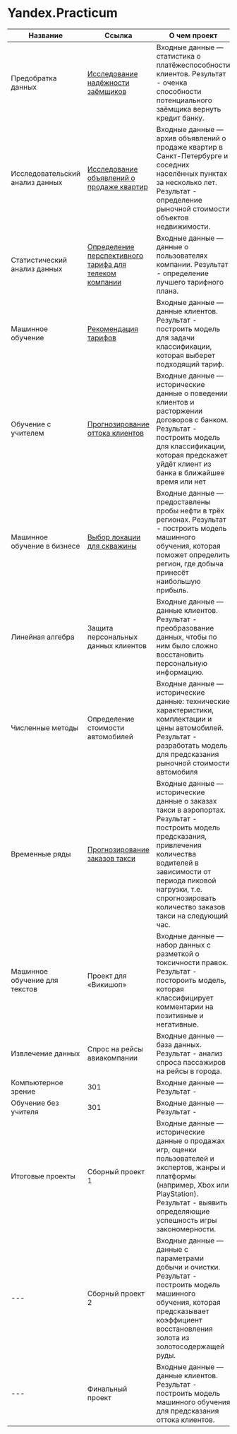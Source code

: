 # Yandex.Practicum

Название  | Ссылка | О чем проект |
--- | --- | --- |
Предобратка данных |  [Исследование надёжности заёмщиков](https://github.com/kostience77/Yandex.Practicum/tree/main/%D0%9F%D1%80%D0%B5%D0%B4%D0%BE%D0%B1%D1%80%D0%B0%D0%B1%D0%BE%D1%82%D0%BA%D0%B0%20%D0%B4%D0%B0%D0%BD%D0%BD%D1%8B%D1%85) | Входные данные — статистика о платёжеспособности клиентов. Результат - оченка способности потенциального заёмщика вернуть кредит банку. | 
Исследовательский анализ данных | [Исследование объявлений о продаже квартир](https://github.com/kostience77/Yandex.Practicum/tree/main/%D0%98%D1%81%D1%81%D0%BB%D0%B5%D0%B4%D0%BE%D0%B2%D0%B0%D1%82%D0%B5%D0%BB%D1%8C%D1%81%D0%BA%D0%B8%D0%B9%20%D0%B0%D0%BD%D0%B0%D0%BB%D0%B8%D0%B7%20%D0%B4%D0%B0%D0%BD%D0%BD%D1%8B%D1%85) | Входные данные — архив объявлений о продаже квартир в Санкт-Петербурге и соседних населённых пунктах за несколько лет. Результат - определение рыночной стоимости объектов недвижимости. |
Статистический анализ данных | [Определение перспективного тарифа для телеком компании](https://github.com/kostience77/Yandex.Practicum/tree/main/%D0%A1%D1%82%D0%B0%D1%82%D0%B8%D1%81%D1%82%D0%B8%D1%87%D0%B5%D1%81%D0%BA%D0%B8%D0%B9%20%D0%B0%D0%BD%D0%B0%D0%BB%D0%B8%D0%B7%20%D0%B4%D0%B0%D0%BD%D0%BD%D1%8B%D1%85) |  Входные данные — данные о пользователях компании. Результат - определение лучшего тарифного плана.  |
Машинное обучение | [Рекомендация тарифов](https://github.com/kostience77/Yandex.Practicum/tree/main/%D0%9C%D0%B0%D1%88%D0%B8%D0%BD%D0%BD%D0%BE%D0%B5%20%D0%BE%D0%B1%D1%83%D1%87%D0%B5%D0%BD%D0%B8%D0%B5) |  Входные данные — данные клиентов. Результат - построить модель для задачи классификации, которая выберет подходящий тариф. |
Обучение с учителем | [Прогнозирование оттока клиентов](https://github.com/kostience77/Yandex.Practicum/tree/main/%D0%9E%D0%B1%D1%83%D1%87%D0%B5%D0%BD%D0%B8%D0%B5%20%D1%81%20%D1%83%D1%87%D0%B8%D1%82%D0%B5%D0%BB%D0%B5%D0%BC) | Входные данные — исторические данные о поведении клиентов и расторжении договоров с банком. Результат - построить модель для классификации, которая предскажет уйдёт клиент из банка в ближайшее время или нет |
Машинное обучение в бизнесе | [Выбор локации для скважины](https://github.com/kostience77/Yandex.Practicum/tree/main/%D0%9C%D0%B0%D1%88%D0%B8%D0%BD%D0%BD%D0%BE%D0%B5%20%D0%BE%D0%B1%D1%83%D1%87%D0%B5%D0%BD%D0%B8%D0%B5%20%D0%B2%20%D0%B1%D0%B8%D0%B7%D0%BD%D0%B5%D1%81%D0%B5) | Входные данные — предоставлены пробы нефти в трёх регионах.  Результат -  построить модель машинного обучения, которая поможет определить регион, где добыча принесёт наибольшую прибыль.|
Линейная алгебра | Защита персональных данных клиентов |  Входные данные — данные клиентов. Результат - преобразование данных, чтобы по ним было сложно восстановить персональную информацию. |
Численные методы | Определение стоимости автомобилей |   Входные данные — исторические данные: технические характеристики, комплектации и цены автомобилей. Результат -  разработать модель для предсказания рыночной стоимости автомобиля|
Временные ряды | [Прогнозирование заказов такси](https://github.com/kostience77/Yandex.Practicum/tree/main/%D0%92%D1%80%D0%B5%D0%BC%D0%B5%D0%BD%D0%BD%D1%8B%D0%B5%20%D1%80%D1%8F%D0%B4%D1%8B) |   Входные данные — исторические данные о заказах такси в аэропортах. Результат - построить модель предсказания, привлечения количества водителей в зависимости от периода пиковой нагрузки, т.е. спрогнозировать количество заказов такси на следующий час.|
Машинное обучение для текстов | Проект для «Викишоп» |  Входные данные — набор данных с разметкой о токсичности правок. Результат - постороить модель, которая классифицирует комментарии на позитивные и негативные.|
Извлечение данных | Спрос на рейсы авиакомпании |   Входные данные — база данных.  Результат - анализ спроса пассажиров на рейсы в города.|
Компьютерное зрение | 301 |   Входные данные —  Результат -|
Обучение без учителя | 301 |   Входные данные —  Результат - |
Итоговые проекты| Сборный проект  1 |   Входные данные — исторические данные о продажах игр, оценки пользователей и экспертов, жанры и платформы (например, Xbox или PlayStation). Результат - выявить определяющие успешность игры закономерности.|
 --- | Сборный проект  2 |   Входные данные — данные с параметрами добычи и очистки. Результат -  построить модель машинного обучения, которая предсказывает коэффициент восстановления золота из золотосодержащей руды.|
 --- | Финальный проект |   Входные данные — данные клиентов. Результат - построить модель машинного обучения для предсказания оттока клиентов.|

